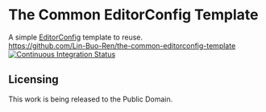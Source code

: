# The Common EditorConfig Template

A simple [EditorConfig](http://editorconfig.org/) template to reuse.  
<https://github.com/Lin-Buo-Ren/the-common-editorconfig-template>
[![Continuous Integration Status](https://travis-ci.org/Lin-Buo-Ren/the-common-editorconfig-template.svg?branch=master)](https://travis-ci.org/Lin-Buo-Ren/the-common-editorconfig-template)

## Licensing

This work is being released to the Public Domain.